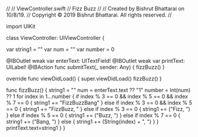 //
//  ViewController.swift
//  Fizz Buzz
//
//  Created by Bishrut Bhattarai on 10/8/19.
//  Copyright © 2019 Bishrut Bhattarai. All rights reserved.
//



import UIKit

class ViewController: UIViewController {
    
var string1 = ""
var num = ""
var number = 0
    
@IBOutlet weak var enterText: UITextField!
@IBOutlet weak var printText: UILabel!
@IBAction func submitText(_ sender: Any) {
 fizzBuzz()
}
    
    
override func viewDidLoad() {
 super.viewDidLoad()
  fizzBuzz()
}
    
    
func fizzBuzz() {
 string1 = ""
 num = enterText.text ?? "1"
 number = Int(num) ?? 1
  for index in 1...number
  {
      if index % 3 == 0 && index % 5 == 0 && index % 7 == 0 {
       string1 += "FizzBuzzBang"
    } else if index % 3 == 0 && index % 5 == 0 {
       string1 += "FizzBuzz, "
    } else if index % 3 == 0 {
       string1 += ("Fizz, ")
    } else if index % 5 == 0 {
       string1 += ("Buzz, ")
    } else if index % 7 == 0 {
       string1 += ("Bang, ")
    } else {
       string1 += (String(index) + ", ")
   }
  }
   printText.text=string1
 }
}
